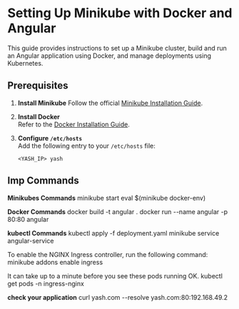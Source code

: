 # Setting Up Minikube with Docker and Angular

This guide provides instructions to set up a Minikube cluster, build and run an Angular application using Docker, and manage deployments using Kubernetes.

## Prerequisites
1. **Install Minikube**
   Follow the official [Minikube Installation Guide](https://minikube.sigs.k8s.io/docs/start/).

2. **Install Docker**  
   Refer to the [Docker Installation Guide](https://docs.docker.com/get-docker/).

3. **Configure `/etc/hosts`**  
   Add the following entry to your `/etc/hosts` file:  
   ```plaintext
   <YASH_IP> yash

## Imp Commands

**Minikubes Commands**
minikube start
eval $(minikube docker-env)

**Docker Commands**
docker build -t angular .
docker run --name angular -p 80:80 angular

**kubectl Commands**
kubectl apply -f deployment.yaml
minikube service angular-service

To enable the NGINX Ingress controller, run the following command:
minikube addons enable ingress

It can take up to a minute before you see these pods running OK.
kubectl get pods -n ingress-nginx

**check your application**
curl yash.com --resolve yash.com:80:192.168.49.2

